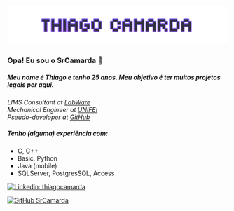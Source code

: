 <h1 align="center">
  <img src="https://raw.githubusercontent.com/srcamarda/srcamarda/master/name.png" alt="Thiago Camarda" />
</h1>

### Opa! Eu sou o SrCamarda 👋 

##### Meu nome é Thiago e tenho 25 anos. Meu objetivo é ter muitos projetos legais por aqui.

<p>
	<em>
        LIMS Consultant at <a href="https://www.labware.com/">LabWare</a></br>			Mechanical Engineer at <a href="https://unifei.edu.br/">UNIFEI</a></br>
		Pseudo-developer at <a href="https://github.com/srcamarda/">GitHub</a>
	</em>
</p>

##### Tenho (alguma) experiência com:

- C, C++
- Basic, Python
- Java (mobile)
- SQLServer, PostgresSQL, Access

[![Linkedin: thiagocamarda](https://img.shields.io/badge/-thiagocamarda-blue?style=flat-square&logo=Linkedin&logoColor=white&link=https://www.linkedin.com/in/thiagocamarda/)](https://www.linkedin.com/in/thiagocamarda/)

[![GitHub SrCamarda](https://img.shields.io/github/followers/srcamarda?label=follow&style=social)](https://github.com/srcamarda/)

